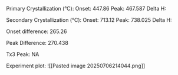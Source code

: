 Primary Crystallization (°C):
	Onset: 447.86
	Peak: 467.587
	Delta H:
	
Secondary Crystallization  (°C):
	Onset: 713.12
	Peak: 738.025
	Delta H:
	
Onset difference: 265.26

Peak Difference: 270.438

Tx3 Peak: NA
<!-- PUBLISH STOP -->
Experiment plot:
![[Pasted image 20250706214044.png]]
